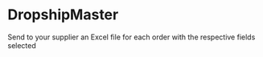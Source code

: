 # DropshipMaster
 Send to your supplier an Excel file for each order with the respective fields selected
